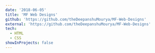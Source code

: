 ```yaml
---
date: '2018-06-05'
title: 'MF Web Designs'
github: 'https://github.com/theDeepanshuMourya/MF-Web-Designs'
external: 'https://github.com/theDeepanshuMourya/MF-Web-Designs'
tech:
  - HTML
  - CSS
showInProjects: false
---
```


